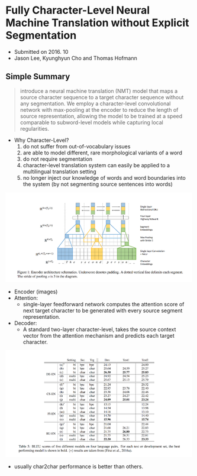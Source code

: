 # Fully Character-Level Neural Machine Translation without Explicit Segmentation

- Submitted on 2016. 10
- Jason Lee, Kyunghyun Cho and Thomas Hofmann

## Simple Summary

>  introduce a neural machine translation (NMT) model that maps a source character sequence to a target character sequence without any segmentation. We employ a character-level convolutional network with max-pooling at the encoder to reduce the length of source representation, allowing the model to be trained at a speed comparable to subword-level models while capturing local regularities.

- Why Character-Level?
	1. do not suffer from out-of-vocabulary issues
	2. are able to model different, rare morphological variants of a word
	3. do not require segmentation
	4. character-level translation system can easily be applied to a multilingual translation setting
	5. no longer inject our knowledge of words and word boundaries into the system (by not segmenting source sentences into words)

![images](../images/fully_conv_nmt_1.png)

- Encoder (images)
- Attention: 
	- single-layer feedforward network computes the attention score of next target character to be generated with every source segment representation.
- Decoder:
	- A standard two-layer character-level, takes the source context vector from
the attention mechanism and predicts each target character.

![images](../images/fully_conv_nmt_2.png)

- usually char2char performance is better than others.